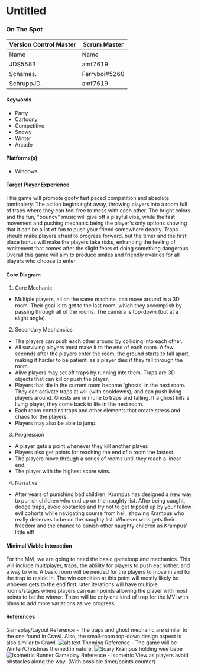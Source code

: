 # Untitled

### On The Spot

| Version Control Master | Scrum Master    |
| ---------------------- | --------------- |
| Name                   | Name            |
| JDS5583                | amf7619         |
| Schames.               | Ferryboi#5260   |
| SchruppJD.             | amf7619         |

#### Keywords

-   Party
-   Cartoony
-   Competitive
-   Snowy
-   Winter
-   Arcade

#### Platforms(s)

-   Windows

#### Target Player Experience
This game will promote goofy fast paced competition and absolute tomfoolery. The action begins right away, throwing players into a room full of traps where they can feel free to mess with each other. The bright colors and the fun, "bouncy" music will give off a playful vibe, while the fast movement and pushing mechanic being the player's only options showing that it can be a lot of fun to push your friend somewhere deadly. Traps should make players afraid to progress forward, but the timer and the first place bonus will make the players take risks, enhancing the feeling of excitement that comes after the slight fears of doing something dangerous. Overall this game will aim to produce smiles and friendly rivalries for all players who choose to enter.

#### Core Diagram

1.  Core Mechanic
- Multiple players, all on the same machine, can move around in a 3D room. Their goal is to get to the last room, which they accomplish by passing through all of the rooms. The camera is top-down (but at a slight angle).

2.  Secondary Mechancics
- The players can push each other around by colliding into each other.
- All surviving players must make it to the end of each room. A few seconds after the players enter the room, the ground starts to fall apart, making it harder to be patient, as a player dies if they fall through the room.
- Alive players may set off traps by running into them. Traps are 3D objects that can kill or push the player.
- Players that die in the current room become 'ghosts' in the next room. They can activate traps at will (with cooldowns), and can push living players around. Ghosts are immune to traps and falling. If a ghost kills a living player, they come back to life in the next room.
- Each room contains traps and other elements that create stress and chaos for the players.
- Players may also be able to jump.
3.  Progression
- A player gets a point whenever they kill another player.
- Players also get points for reaching the end of a room the fastest.
- The players move through a series of rooms until they reach a linear end.
- The player with the highest score wins.

4.  Narrative
- After years of punishing bad children, Krampus has designed a new way to punish children who end up on the naughty list. After being caught, dodge traps, avoid obstacles and try not to get tripped up by your fellow evil cohorts while navigating course from hell, showing Krampus who really deserves to be on the naughty list. Whoever wins gets their freedom and the chance to punish other naughty children as Krampus' little elf!
#### Minimal Viable Interaction
For the MVI, we are going to need the basic gameloop and mechanics. This will include multiplayer, traps, the ablility for players to push eachother, and a way to win. A basic room will be needed for the players to move in and for the trap to reside in. The win condition at this point will mostly likely be whoever gets to the end first, later iterations will have multiple rooms/stages where players can earn points allowing the player with most points to be the winner. There will be only one kind of trap for the MVI with plans to add more variations as we progress.

#### References
Gameplay/Layout Reference - The traps and ghost mechanic are similar to the one found in Crawl. Also, the small-room top-down design aspect is also similar to Crawl.
![alt text](https://edge.alluremedia.com.au/m/k/2014/05/crawl3.jpg "Crawl")
Theming Reference - The game will be Winter/Christmas themed in nature.
![Scary Krampus holding wee bebe](https://www.wweek.com/resizer/kt8_j8nSzFzNIrPWKqwh_CDBw9E=/1200x0/filters:quality(100)/s3.amazonaws.com/arc-wordpress-client-uploads/wweek/wp-content/uploads/2018/11/29160904/26172944_1791082507569786_6080951049921406738_o-e1543537037658.jpg)
![Isometric Runner](https://res.cloudinary.com/dylgjm9z8/image/upload/c_scale,w_949/v1430454005/PH_DP_WaterfallStream_avawhs.jpg)
Gameplay Reference - Isometric View as players avoid obstacles along the way. (With possible timer/points counter)
